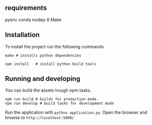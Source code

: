 
## requirements

pyenv
conda
nodejs 8
Make

## Installation

To install the project run the following commands
```
make # installs python dependencies

npm install   # install python build tools

```

## Running and developing
You can build the assets trough npm tasks.
```
npm run build # builds for production mode.
npm run develop # build tasks for development mode
```

Run the application with `python application.py`. Open the browser and browse to `http://localhost:5000/`

